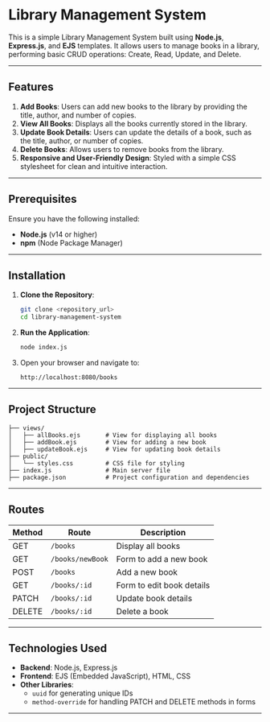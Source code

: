 # Library Management System

This is a simple Library Management System built using **Node.js**, **Express.js**, and **EJS** templates. It allows users to manage books in a library, performing basic CRUD operations: Create, Read, Update, and Delete.

---

## Features

1. **Add Books**: Users can add new books to the library by providing the title, author, and number of copies.
2. **View All Books**: Displays all the books currently stored in the library.
3. **Update Book Details**: Users can update the details of a book, such as the title, author, or number of copies.
4. **Delete Books**: Allows users to remove books from the library.
5. **Responsive and User-Friendly Design**: Styled with a simple CSS stylesheet for clean and intuitive interaction.

---

## Prerequisites

Ensure you have the following installed:

- **Node.js** (v14 or higher)
- **npm** (Node Package Manager)

---

## Installation

1. **Clone the Repository**:
   ```bash
   git clone <repository_url>
   cd library-management-system
   ```

2. **Run the Application**:
   ```bash
   node index.js
   ```

3. Open your browser and navigate to:
   ```
   http://localhost:8080/books
   ```

---

## Project Structure

```
├── views/
│   ├── allBooks.ejs       # View for displaying all books
│   ├── addBook.ejs        # View for adding a new book
│   ├── updateBook.ejs     # View for updating book details
├── public/
│   └── styles.css         # CSS file for styling
├── index.js               # Main server file
├── package.json           # Project configuration and dependencies
```

---

## Routes

| Method | Route                     | Description                    |
|--------|---------------------------|--------------------------------|
| GET    | `/books`                  | Display all books             |
| GET    | `/books/newBook`          | Form to add a new book        |
| POST   | `/books`                  | Add a new book                |
| GET    | `/books/:id`              | Form to edit book details     |
| PATCH  | `/books/:id`              | Update book details           |
| DELETE | `/books/:id`              | Delete a book                 |

---

## Technologies Used

- **Backend**: Node.js, Express.js
- **Frontend**: EJS (Embedded JavaScript), HTML, CSS
- **Other Libraries**:
  - `uuid` for generating unique IDs
  - `method-override` for handling PATCH and DELETE methods in forms

---


